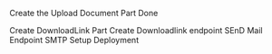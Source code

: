Create the Upload Document Part  Done 

Create DownloadLink Part 
Create Downloadlink endpoint 
SEnD Mail Endpoint
SMTP Setup
Deployment
